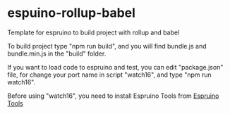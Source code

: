 # espuino-rollup-babel

Template for espruino to build project with rollup and babel

To build project type "npm run build", and you will find bundle.js and bundle.min.js in the "build" folder.

If you want to load code to espruino and test, you can edit "package.json" file, for change your port name in script "watch16", and type "npm run watch16".

Before using "watch16", you need to install Espruino Tools from <a href="https://github.com/espruino/EspruinoTools" rel="nofollow">Espruino Tools</a>
